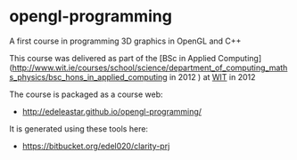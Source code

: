 opengl-programming
==================

A first course in programming 3D graphics in OpenGL and C++

This course was delivered as part of the [BSc in Applied Computing](http://www.wit.ie/courses/school/science/department_of_computing_maths_physics/bsc_hons_in_applied_computing in 2012
) at [WIT](http://www.wit.ie/courses/school/science/department_of_computing_maths_physics/bsc_hons_in_applied_computing) in 2012

The course is packaged as a course web:

- <http://edeleastar.github.io/opengl-programming/>

It is generated using these tools here:

- <https://bitbucket.org/edel020/clarity-prj>
 